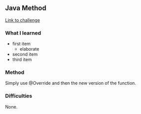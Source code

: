## Java Method

[Link to challenge](https://www.hackerrank.com/challenges/java-method-overriding)

### What I learned
- first item
    - elaborate
- second item
- third item

### Method
Simply use @Override and then the new version of the function.

### Difficulties
None.
